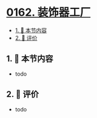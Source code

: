 # [0162. 装饰器工厂](https://github.com/tnotesjs/TNotes.typescript/tree/main/notes/0162.%20%E8%A3%85%E9%A5%B0%E5%99%A8%E5%B7%A5%E5%8E%82)

<!-- region:toc -->

- [1. 🎯 本节内容](#1--本节内容)
- [2. 🫧 评价](#2--评价)

<!-- endregion:toc -->

## 1. 🎯 本节内容

- todo

## 2. 🫧 评价

- todo
